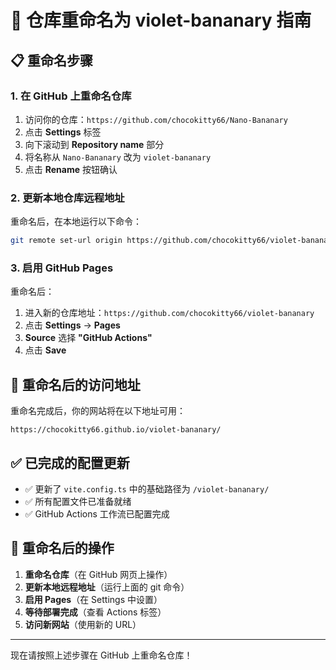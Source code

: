 # 🌟 仓库重命名为 violet-bananary 指南

## 📋 重命名步骤

### 1. 在 GitHub 上重命名仓库
1. 访问你的仓库：`https://github.com/chocokitty66/Nano-Bananary`
2. 点击 **Settings** 标签
3. 向下滚动到 **Repository name** 部分
4. 将名称从 `Nano-Bananary` 改为 `violet-bananary`
5. 点击 **Rename** 按钮确认

### 2. 更新本地仓库远程地址
重命名后，在本地运行以下命令：
```bash
git remote set-url origin https://github.com/chocokitty66/violet-bananary.git
```

### 3. 启用 GitHub Pages
重命名后：
1. 进入新的仓库地址：`https://github.com/chocokitty66/violet-bananary`
2. 点击 **Settings** → **Pages**
3. **Source** 选择 **"GitHub Actions"**
4. 点击 **Save**

## 🎯 重命名后的访问地址

重命名完成后，你的网站将在以下地址可用：
```
https://chocokitty66.github.io/violet-bananary/
```

## ✅ 已完成的配置更新

- ✅ 更新了 `vite.config.ts` 中的基础路径为 `/violet-bananary/`
- ✅ 所有配置文件已准备就绪
- ✅ GitHub Actions 工作流已配置完成

## 🚀 重命名后的操作

1. **重命名仓库**（在 GitHub 网页上操作）
2. **更新本地远程地址**（运行上面的 git 命令）
3. **启用 Pages**（在 Settings 中设置）
4. **等待部署完成**（查看 Actions 标签）
5. **访问新网站**（使用新的 URL）

---

现在请按照上述步骤在 GitHub 上重命名仓库！
